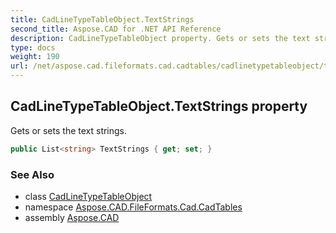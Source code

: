 ```yaml
---
title: CadLineTypeTableObject.TextStrings
second_title: Aspose.CAD for .NET API Reference
description: CadLineTypeTableObject property. Gets or sets the text strings
type: docs
weight: 190
url: /net/aspose.cad.fileformats.cad.cadtables/cadlinetypetableobject/textstrings/
---
```

## CadLineTypeTableObject.TextStrings property

Gets or sets the text strings.

```csharp
public List<string> TextStrings { get; set; }
```

### See Also

* class [CadLineTypeTableObject](../)
* namespace [Aspose.CAD.FileFormats.Cad.CadTables](../../cadlinetypetableobject/)
* assembly [Aspose.CAD](../../../)


